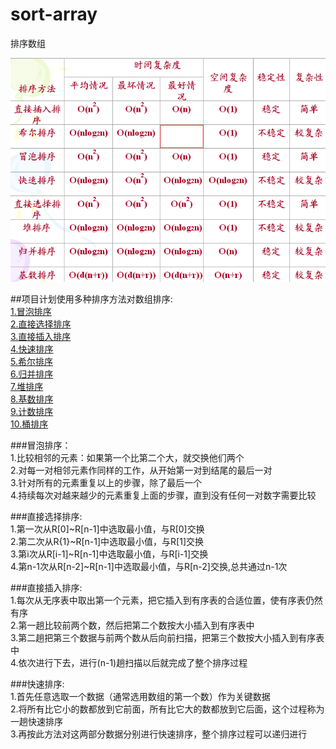 # sort-array
排序数组  
  
![这里有一个对比图](sort.png  "不同排序的对比")

##项目计划使用多种排序方法对数组排序:  
  <a href="#1">1.冒泡排序</a>  
  <a href="#2">2.直接选择排序</a>  
  <a href="#3">3.直接插入排序</a>  
  <a href="#4">4.快速排序</a>  
  <a href="#5">5.希尔排序</a>  
  <a href="#6">6.归并排序</a>  
  <a href="#7">7.堆排序</a>  
  <a href="#8">8.基数排序</a>  
  <a href="#9">9.计数排序</a>  
  <a href="#10">10.桶排序</a>  
  
###冒泡排序<a name="1" />：  
  1.比较相邻的元素：如果第一个比第二个大，就交换他们两个  
  2.对每一对相邻元素作同样的工作，从开始第一对到结尾的最后一对  
  3.针对所有的元素重复以上的步骤，除了最后一个  
  4.持续每次对越来越少的元素重复上面的步骤，直到没有任何一对数字需要比较  
  
###直接选择排序<a name="2" />:  
  1.第一次从R[0]~R[n-1]中选取最小值，与R[0]交换  
  2.第二次从R{1}~R[n-1]中选取最小值，与R[1]交换  
  3.第i次从R[i-1]~R[n-1]中选取最小值，与R[i-1]交换  
  4.第n-1次从R[n-2]~R[n-1]中选取最小值，与R[n-2]交换,总共通过n-1次  
  
###直接插入排序<a name="3" />:  
  1.每次从无序表中取出第一个元素，把它插入到有序表的合适位置，使有序表仍然有序  
  2.第一趟比较前两个数，然后把第二个数按大小插入到有序表中  
  3.第二趟把第三个数据与前两个数从后向前扫描，把第三个数按大小插入到有序表中  
  4.依次进行下去，进行(n-1)趟扫描以后就完成了整个排序过程  
  
###快速排序<a name="4" />:  
  1.首先任意选取一个数据（通常选用数组的第一个数）作为关键数据  
  2.将所有比它小的数都放到它前面，所有比它大的数都放到它后面，这个过程称为一趟快速排序  
  3.再按此方法对这两部分数据分别进行快速排序，整个排序过程可以递归进行  
  

  


  

